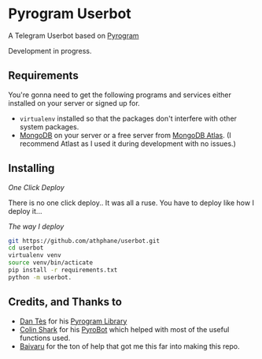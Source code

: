 # Pyrogram Userbot
A Telegram Userbot based on [Pyrogram](https://github.com/pyrogram/pyrogram)

Development in progress.


## Requirements
You're gonna need to get the following programs and services either installed on your server
or signed up for.

* `virtualenv` installed so that the packages don't interfere with other system packages.
* [MongoDB]("https://www.mongodb.com") on your server or a free server from 
[MongoDB Atlas]("https://www.mongodb.com/cloud/atlas"). (I recommend Atlast as I used it during
development with no issues.)

## Installing
*One Click Deploy*

There is no one click deploy.. It was all a ruse. You have to deploy like how I deploy it...

*The way I deploy*
```bash
git https://github.com/athphane/userbot.git
cd userbot
virtualenv venv
source venv/bin/acticate
pip install -r requirements.txt
python -m userbot.
```

## Credits, and Thanks to
* [Dan Tès](https://t.me/haskell) for his [Pyrogram Library](https://github.com/pyrogram/pyrogram)
* [Colin Shark](https://t.me/ColinShark) for his [PyroBot](https://git.colinshark.de/PyroBot/PyroBot) which helped with
most of the useful functions used.
* [Baivaru](https://github.com/baivaru) for the ton of help that got me this far into making this repo. 

